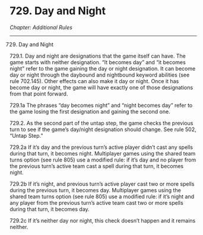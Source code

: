 # 729. Day and Night

*Chapter: Additional Rules*

---

729. Day and Night



729.1. Day and night are designations that the game itself can have. The game starts with neither designation. “It becomes day” and “it becomes night” refer to the game gaining the day or night designation. It can become day or night through the daybound and nightbound keyword abilities (see rule 702.145). Other effects can also make it day or night. Once it has become day or night, the game will have exactly one of those designations from that point forward.



729.1a The phrases “day becomes night” and “night becomes day” refer to the game losing the first designation and gaining the second one.



729.2. As the second part of the untap step, the game checks the previous turn to see if the game’s day/night designation should change. See rule 502, “Untap Step.”



729.2a If it’s day and the previous turn’s active player didn’t cast any spells during that turn, it becomes night. Multiplayer games using the shared team turns option (see rule 805) use a modified rule: if it’s day and no player from the previous turn’s active team cast a spell during that turn, it becomes night.



729.2b If it’s night, and previous turn’s active player cast two or more spells during the previous turn, it becomes day. Multiplayer games using the shared team turns option (see rule 805) use a modified rule: if it’s night and any player from the previous turn’s active team cast two or more spells during that turn, it becomes day.



729.2c If it’s neither day nor night, this check doesn’t happen and it remains neither.


